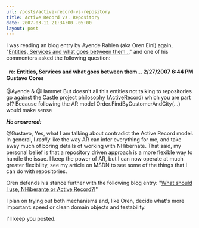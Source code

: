 ```yaml
---
url: /posts/active-record-vs-repository
title: Active Record vs. Repository
date: 2007-03-11 21:34:00 -05:00
layout: post
---
```


I was reading an blog entry by Ayende Rahien (aka Oren Eini) again, "[Entities, Services and what goes between them...](http://ayende.com/Blog/archive/2007/02/27/Entities-Services-and-what-goes-between-them.aspx)" and one of his commenters asked the following question:

####   re: Entities, Services and what goes between them... 2/27/2007 6:44 PM Gustavo Cores

@Ayende & @Hammet
But doesn't all this entities not talking to repositories go against the Castle project philosophy (ActiveRecord) which you are part of?
Because following the AR model
Order.FindByCustomerAndCity(...) would make sense

_**He answered:**_

@Gustavo,
Yes, what I am talking about contradict the Active Record model.
In general, I _really_ like the way AR can infer everything for me, and take away much of boring details of working with NHibernate.
That said, my personal belief is that a repository driven approach is a more flexible way to handle the issue.
I keep the power of AR, but I can now operate at much greater flexibility, see my article on MSDN to see some of the things that I can do with repositories.

Oren defends his stance further with the following blog entry: "[What should I use, NHiberante or Active Record?!](http://www.ayende.com/Blog/archive/2006/11/02/7116.aspx)"

I plan on trying out both mechanisms and, like Oren, decide what's more important: speed or clean domain objects and testability.

I'll keep you posted.
